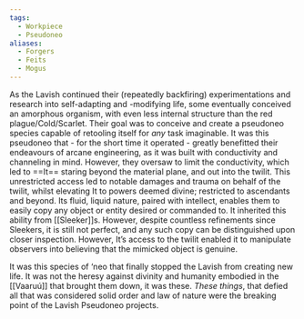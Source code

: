 ```yaml
---
tags:
  - Workpiece
  - Pseudoneo
aliases:
  - Forgers
  - Feits
  - Mogus
---
```

As the Lavish continued their (repeatedly backfiring) experimentations and research into self-adapting and -modifying life, some eventually conceived an amorphous organism, with even less internal structure than the red plague/Cold/Scarlet.
Their goal was to conceive and create a pseudoneo species capable of retooling itself for *any* task imaginable. It was this pseudoneo that - for the short time it operated - greatly benefitted their endeavours of arcane engineering, as it was built with conductivity and channeling in mind. 
However, they oversaw to limit the conductivity, which led to ==It== staring beyond the material plane, and out into the twilit. 
This unrestricted access led to notable damages and trauma on behalf of the twilit, whilst elevating It to powers deemed divine; restricted to ascendants and beyond. 
Its fluid, liquid nature, paired with intellect, enables them to easily copy any object or entity desired or commanded to. It inherited this ability from [[Sleeker]]s. However, despite countless refinements since Sleekers, it is still not perfect, and any such copy can be distinguished upon closer inspection. However, It’s access to the twilit enabled it to manipulate observers into believing that the mimicked object is genuine. 

It was this species of ‘neo that finally stopped the Lavish from creating new life. It was not the heresy against divinity and humanity embodied in the [[Vaaruú]] that brought them down, it was these. *These things*, that defied all that was considered solid order and law of nature were the breaking point of the Lavish Pseudoneo projects. 
